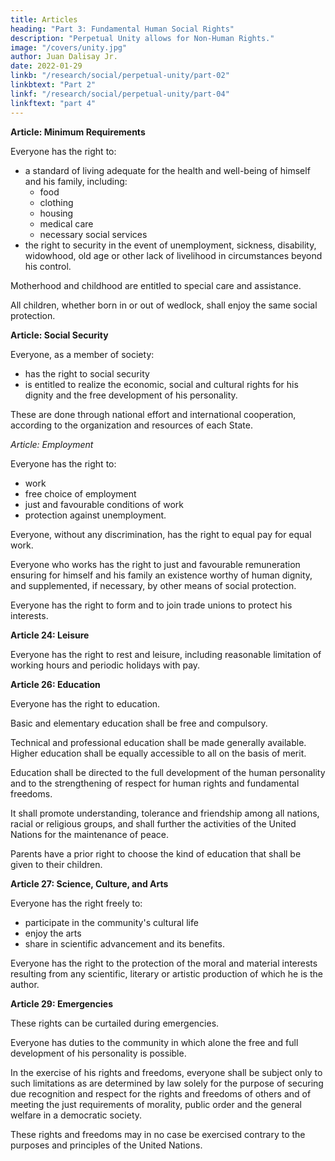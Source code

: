 ```yaml
---
title: Articles
heading: "Part 3: Fundamental Human Social Rights"
description: "Perpetual Unity allows for Non-Human Rights."
image: "/covers/unity.jpg"
author: Juan Dalisay Jr.
date: 2022-01-29
linkb: "/research/social/perpetual-unity/part-02"
linkbtext: "Part 2"
linkf: "/research/social/perpetual-unity/part-04"
linkftext: "part 4"
---
```



**Article: Minimum Requirements**

Everyone has the right to:
- a standard of living adequate for the health and well-being of himself and his family, including:
  - food
  - clothing
  - housing
  - medical care
  - necessary social services
- the right to security in the event of unemployment, sickness, disability, widowhood, old age or other lack of livelihood in circumstances beyond his control.

Motherhood and childhood are entitled to special care and assistance. 

All children, whether born in or out of wedlock, shall enjoy the same social protection.


**Article: Social Security**

Everyone, as a member of society:
- has the right to social security
- is entitled to realize the economic, social and cultural rights for his dignity and the free development of his personality.

These are done through national effort and international cooperation, according to the organization and resources of each State.


*Article: Employment*

Everyone has the right to:
- work
- free choice of employment
- just and favourable conditions of work
- protection against unemployment.

Everyone, without any discrimination, has the right to equal pay for equal work.

Everyone who works has the right to just and favourable remuneration ensuring for himself and his family an existence worthy of human dignity, and supplemented, if necessary, by other means of social protection.

Everyone has the right to form and to join trade unions to protect his interests.


**Article 24: Leisure**

Everyone has the right to rest and leisure, including reasonable limitation of working hours and periodic holidays with pay.



**Article 26: Education**

Everyone has the right to education. 

Basic and elementary education shall be free<!-- , at least in the elementary and fundamental stages. Elementary education shall be --> and compulsory. 

Technical and professional education shall be made generally available. Higher education shall be equally accessible to all on the basis of merit.

Education shall be directed to the full development of the human personality and to the strengthening of respect for human rights and fundamental freedoms. 

It shall promote understanding, tolerance and friendship among all nations, racial or religious groups, and shall further the activities of the United Nations for the maintenance of peace.

Parents have a prior right to choose the kind of education that shall be given to their children.


**Article 27: Science, Culture, and Arts**

Everyone has the right freely to:
- participate in the community's cultural life
- enjoy the arts
- share in scientific advancement and its benefits.

Everyone has the right to the protection of the moral and material interests resulting from any scientific, literary or artistic production of which he is the author.



**Article 29: Emergencies**

These rights can be curtailed during emergencies. 


Everyone has duties to the community in which alone the free and full development of his personality is possible.

In the exercise of his rights and freedoms, everyone shall be subject only to such limitations as are determined by law solely for the purpose of securing due recognition and respect for the rights and freedoms of others and of meeting the just requirements of morality, public order and the general welfare in a democratic society.

These rights and freedoms may in no case be exercised contrary to the purposes and principles of the United Nations.

